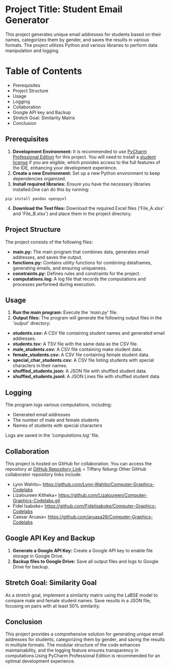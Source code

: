 # Project Title: Student Email Generator

This project generates unique email addresses for students based on their names, categorizes them by gender, and saves the results in various formats. The project utilizes Python and various libraries to perform data manipulation and logging.

# Table of Contents

- Prerequisites
- Project Structure
- Usage
- Logging
- Collaboration
- Google API key and Backup
- Stretch Goal: Similarity Matrix
- Conclusion

## Prerequisites
1. **Development Environment:** It is recommended to use [PyCharm Professional Edition](https://www.jetbrains.com/pycharm/download/?section=windows) for this project. You will need to install a [student license](https://www.jetbrains.com/community/education/#students) if you are eligible, which provides access to the full features of the IDE, enhancing your development experience.
2. **Create a new Environment:** Set up a new Python environment to keep dependencies organized.
3. **Install required libraries:** Ensure you have the necessary libraries installed.One can do this by running:
```
pip install pandas openpyxl
```
4. **Download the Test files:** Download the required Excel files ('File_A.xlsx' and 'File_B.xlsx') and place them in the project directory.

## Project Structure

The project consists of the following files:
- **main.py:** The main program that combines data, generates email addresses, and saves the output.
- **functions.py:** Contains utility functions for combining dataframes, generating emails, and ensuring uniqueness.
- **constraints.py:** Defines rules and constraints for the project.
- **computations.log:** A log file that records the computations and processes performed during execution.

## Usage

1. **Run the main program:** Execute the *'main.py'* file.
2. **Output files:** The program will generate the following output files in the *'output'* directory:
- **students.csv:** A CSV file containing student names and generated email addresses.
- **students.tsv:** A TSV file with the same data as the CSV file.
- **male_students.csv:** A CSV file containing make student data.
- **female_students.csv:** A CSV file containing female student data.
- **special_char_students.csv:** A CSV file listing students with special characters in their names.
- **shuffled_students.json:** A JSON file with shuffled student data.
- **shuffled_students.jsonl:** A JSON Lines file with shuffled student data.

## Logging

The program logs various computations, including:
- Generated email addresses
- The number of male and female students
- Names of students with special characters

Logs are saved in the *'computations.log'* file.

## Collaboration

This project is hosted on GitHub for collaboration. You can access the repository at [GitHub Repository Link](https://github.com/Twna-Jane/Computer-Graphics-Codelabs) = Tiffany Ndungi
Other GitHub collaborator repository links include:
- Lynn Wahito= https://github.com/Lynn-Wahito/Computer-Graphics-Codelabs 
- Lizaloureen Kitheka= https://github.com/Lizaloureen/Computer-Graphics-Codelabs.git
- Fidel Isaboke= https://github.com/Fidelisaboke/Computer-Graphics-Codelabs
- Caesar Aruasa= https://github.com/aruasa26/Computer-Graphics-Codelabs

## Google API Key and Backup
1. **Generate a Google API Key:** Create a Google API key to enable file storage in Google Drive.
2. **Backup files to Google Drive:** Save all output files and logs to Google Drive for backup.

## Stretch Goal: Similarity Goal
As a stretch goal, implement a similarity matrix using the LaBSE model to compare male and female student names. Save results in a JSON file, focusing on pairs with at least 50% similarity.

## Conclusion

This project provides a comprehensive solution for generating unique email addresses for students, categorizing them by gender, and saving the results in multiple formats. The modular structure of the code enhances maintainability, and the logging feature ensures transparency in computations.Using PyCharm Professional Edition is recommended for an optimal development experience.
